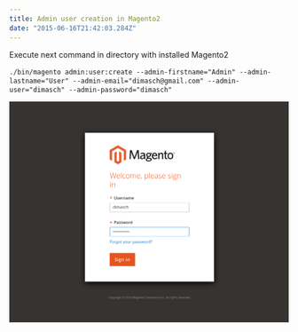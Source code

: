 ```yaml
---
title: Admin user creation in Magento2
date: "2015-06-16T21:42:03.284Z"
---
```


Execute next command in directory with installed Magento2

```shell
./bin/magento admin:user:create --admin-firstname="Admin" --admin-lastname="User" --admin-email="dimasch@gmail.com" --admin-user="dimasch" --admin-password="dimasch"
```

![Login to Magento2 backend](./login.png)